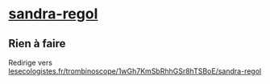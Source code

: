 # [sandra-regol](https://nouveau-front-populaire-legislatives-2024.fr/sandra-regol)

## Rien à faire
Redirige vers [lesecologistes.fr/trombinoscope/1wGh7KmSbRhhGSr8hTSBoE/sandra-regol](https://lesecologistes.fr/trombinoscope/1wGh7KmSbRhhGSr8hTSBoE/sandra-regol)
